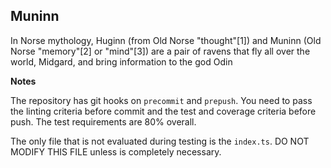 Muninn
---
In Norse mythology, Huginn (from Old Norse "thought"[1]) and Muninn (Old Norse "memory"[2] or "mind"[3]) are a pair of ravens that fly all over the world, Midgard, and bring information to the god Odin


**Notes**

The repository has git hooks on `precommit` and `prepush`. You need to pass the linting criteria before commit and the test and coverage criteria before push. The test requirements are 80% overall.

The only file that is not evaluated during testing is the `index.ts`. DO NOT MODIFY THIS FILE unless is completely necessary. 
